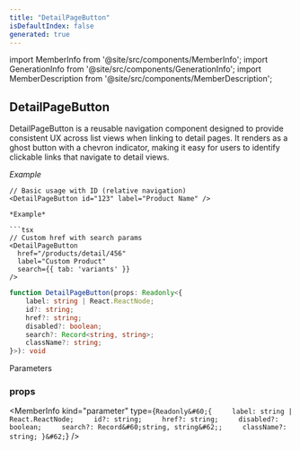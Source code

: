 ```yaml
---
title: "DetailPageButton"
isDefaultIndex: false
generated: true
---
```

<!-- This file was generated from the Vendure source. Do not modify. Instead, re-run the "docs:build" script -->
import MemberInfo from '@site/src/components/MemberInfo';
import GenerationInfo from '@site/src/components/GenerationInfo';
import MemberDescription from '@site/src/components/MemberDescription';


## DetailPageButton

<GenerationInfo sourceFile="packages/dashboard/src/lib/components/shared/detail-page-button.tsx" sourceLine="33" packageName="@vendure/dashboard" since="3.4.0" />

DetailPageButton is a reusable navigation component designed to provide consistent UX
across list views when linking to detail pages. It renders as a ghost button with
a chevron indicator, making it easy for users to identify clickable links that
navigate to detail views.

*Example*

```tsx
// Basic usage with ID (relative navigation)
<DetailPageButton id="123" label="Product Name" />

*Example*

```tsx
// Custom href with search params
<DetailPageButton
  href="/products/detail/456"
  label="Custom Product"
  search={{ tab: 'variants' }}
/>
```

```ts title="Signature"
function DetailPageButton(props: Readonly<{
    label: string | React.ReactNode;
    id?: string;
    href?: string;
    disabled?: boolean;
    search?: Record<string, string>;
    className?: string;
}>): void
```
Parameters

### props

<MemberInfo kind="parameter" type={`Readonly&#60;{     label: string | React.ReactNode;     id?: string;     href?: string;     disabled?: boolean;     search?: Record&#60;string, string&#62;;     className?: string; }&#62;`} />


